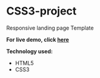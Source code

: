 # CSS3-project
Responsive landing page Template

**For live demo, click [here](https://m-magdy5858.github.io/CSS3-project/)**

**Technology used:**
- HTML5
- CSS3
